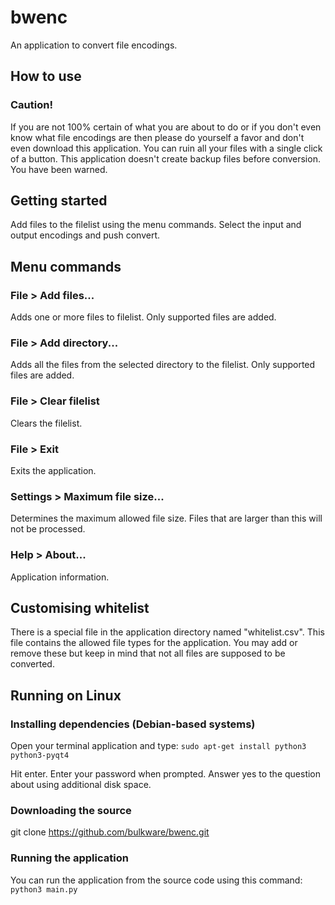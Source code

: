 # bwenc

An application to convert file encodings.


## How to use

### Caution!

If you are not 100% certain of what you are about to do or if you don't even
know what file encodings are then please do yourself a favor and don't even
download this application. You can ruin all your files with a single click of a
button. This application doesn't create backup files before conversion. You have
been warned.

## Getting started

Add files to the filelist using the menu commands. Select the input and output
encodings and push convert.


## Menu commands

### File > Add files...
Adds one or more files to filelist. Only supported files are added.

### File > Add directory...
Adds all the files from the selected directory to the filelist. Only supported
files are added.

### File > Clear filelist
Clears the filelist.

### File > Exit
Exits the application.

### Settings > Maximum file size...
Determines the maximum allowed file size. Files that are larger than this will
not be processed.

### Help > About...
Application information.


## Customising whitelist
There is a special file in the application directory named "whitelist.csv". This
file contains the allowed file types for the application. You may add or remove
these but keep in mind that not all files are supposed to be converted.


## Running on Linux

### Installing dependencies (Debian-based systems)
Open your terminal application and type:
`sudo apt-get install python3 python3-pyqt4`

Hit enter. Enter your password when prompted. Answer yes to the question about
using additional disk space.

### Downloading the source
git clone https://github.com/bulkware/bwenc.git

### Running the application
You can run the application from the source code using this command:
`python3 main.py`
